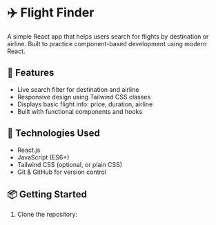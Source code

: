 # ✈️ Flight Finder

A simple React app that helps users search for flights by destination or airline. Built to practice component-based development using modern React.

## 🔧 Features

- Live search filter for destination and airline
- Responsive design using Tailwind CSS classes
- Displays basic flight info: price, duration, airline
- Built with functional components and hooks

## 🧪 Technologies Used

- React.js
- JavaScript (ES6+)
- Tailwind CSS (optional, or plain CSS)
- Git & GitHub for version control

## 📦 Getting Started

1. Clone the repository:
